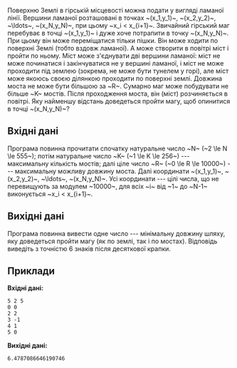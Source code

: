 ﻿Поверхню Землі в гірській місцевості можна подати у вигляді ламаної лінії.
Вершини ламаної розташовані в точках ~(x_1,y_1)~, ~(x_2,y_2)~, ~\ldots~, ~(x_N,y_N)~, при цьому ~x_i < x_{i+1}~.
Звичайний гірський маг перебуває в точці ~(x_1,y_1)~ і дуже хоче потрапити в точку ~(x_N,y_N)~. При цьому він може переміщатися тільки пішки.
Він може ходити по поверхні Землі (тобто вздовж ламаної). А може створити в повітрі міст і пройти по ньому. Міст може з'єднувати дві вершини ламаної: міст не може починатися і закінчуватися не у вершині ламаної, і міст не може проходити під землею (зокрема, не може бути тунелем у горі), але міст може якоюсь своєю ділянкою проходити по поверхні землі.
Довжина моста не може бути більшою за ~R~. Сумарно маг може побудувати не більше ~K~ мостів. Після проходження моста, він (міст) розчиняється в повітрі. Яку найменшу відстань доведеться пройти магу, щоб опинитися в точці ~(x_N,y_N)~?

## Вхідні дані
Програма повинна прочитати спочатку натуральне число ~N~ (~2 \le N \le 555~);
потім натуральне число ~K~ (~1 \le K \le 256~) --- максимальну кількість мостів;
далі ціле число ~R~ (~0 \le R \le 10000~) --- максимальну можливу довжину моста. Далі координати ~(x_1,y_1)~, ~(x_2,y_2)~, ~\ldots~, ~(x_N,y_N)~.
Усі координати --- цілі числа, що не перевищують за модулем ~10000~, для всіх ~i~ від ~1~ до ~N-1~ виконується ~x_i < x_{i+1}~.

## Вихідні дані
Програма повинна вивести одне число --- мінімальну довжину шляху, яку доведеться пройти магу (як по землі, так і по мостах). Відповідь виведіть з точністю 6 знаків після десяткової крапки.

## Приклади
**Вхідні дані:**
```
5 2 5
0 0
2 2
3 -1
4 1
5 0
```

**Вихідні дані:**
```
6.4787086646190746
```